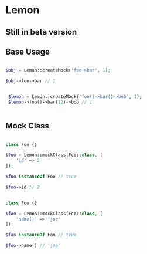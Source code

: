 # Lemon

## Still in beta version

## Base Usage

```php

$obj = Lemon::createMock('foo->bar', 1);

$obj->foo->bar // 1

```


```php

 $lemon = Lemon::createMock('foo()->bar()->bob', 1);
 $lemon->foo()->bar(12)->bob // 1
 
```

## Mock Class


```php

class Foo {}

$foo = Lemon::mockClass(Foo::class, [
    'id' => 2
]);

$foo instanceOf Foo // true

$foo->id // 2

```

```php

class Foo {}

$foo = Lemon::mockClass(Foo::class, [
    'name()' => 'joe'
]);

$foo instanceOf Foo // true

$foo->name() // 'joe'

```
